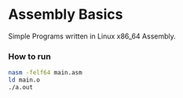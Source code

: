 # Assembly Basics

Simple Programs written in Linux x86_64 Assembly.

### How to run

```bash
nasm -felf64 main.asm
ld main.o
./a.out
```
